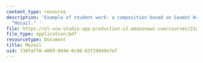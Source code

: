 ```yaml
---
content_type: resource
description: 'Example of student work: a composition based on Saadat Hasan Manto''s
  "Mozail." '
file: https://ol-ocw-studio-app-production.s3.amazonaws.com/courses/21g-041-topics-in-south-asian-literature-and-culture-fall-2004/730faff8408980460c9063f29949e7e7_MIT21G_041F04_biswal.pdf
file_type: application/pdf
resourcetype: Document
title: Mozail
uid: 730faff8-4089-8046-0c90-63f29949e7e7
---
```

